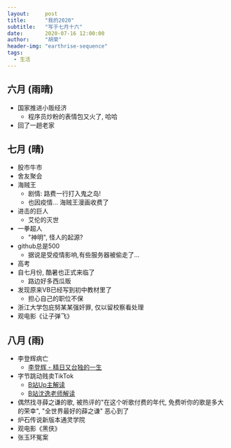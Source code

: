 ```yaml
---
layout:     post
title:      "我的2020"
subtitle:   "写于七月十六"
date:       2020-07-16 12:00:00
author:     "胡荣"
header-img: "earthrise-sequence"
tags:
  - 生活
---
```


## 六月 (雨晴)
- 国家推进小贩经济
    - 程序员炒粉的表情包又火了, 哈哈
- 回了一趟老家

## 七月 (晴)
- 股市牛市
- 舍友聚会
- 海贼王
    - 剧情: 路费一行打入鬼之岛!
    - 也因疫情... 海贼王漫画收费了
- 进击的巨人
    - 艾伦的灭世
- 一拳超人
    - "神明", 怪人的起源?
- github总是500
    - 据说是受疫情影响,有些服务器被偷走了...
- 高考
- 自七月份, 酷暑也正式来临了
    - 路边好多西瓜贩
- 发现原来VB已经写到初中教材里了
    - 担心自己的职位不保
- 浙江大学包庇努某某强奸罪, 仅以留校察看处理
- 观电影《让子弹飞》

## 八月 (雨)
- 李登辉病亡
    - [李登辉 - 精日又台独的一生](https://www.bilibili.com/video/BV1vi4y1u71y?from=search&seid=2062114637044182328)
- 字节跳动贱卖TikTok
    - [B站Up主解读](https://www.bilibili.com/video/BV1cf4y197vW)
    - [B站沈逸老师解读](https://www.bilibili.com/video/BV1sK411n7Y9/)
- 偶然找寻薛之谦的歌, 被热评的"在这个听歌付费的年代, 免费听你的歌是多大的荣幸", "全世界最好的薛之谦" 恶心到了
- 炉石传说新版本通灵学院
- 观电影《黑侠》
- 张玉环冤案

